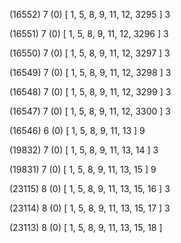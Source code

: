 (16552) 7 (0) [ 1, 5, 8, 9, 11, 12, 3295 ] 3 


(16551) 7 (0) [ 1, 5, 8, 9, 11, 12, 3296 ] 3 


(16550) 7 (0) [ 1, 5, 8, 9, 11, 12, 3297 ] 3 


(16549) 7 (0) [ 1, 5, 8, 9, 11, 12, 3298 ] 3 


(16548) 7 (0) [ 1, 5, 8, 9, 11, 12, 3299 ] 3 


(16547) 7 (0) [ 1, 5, 8, 9, 11, 12, 3300 ] 3 


(16546) 6 (0) [ 1, 5, 8, 9, 11, 13 ] 9 


(19832) 7 (0) [ 1, 5, 8, 9, 11, 13, 14 ] 3 


(19831) 7 (0) [ 1, 5, 8, 9, 11, 13, 15 ] 9 


(23115) 8 (0) [ 1, 5, 8, 9, 11, 13, 15, 16 ] 3 


(23114) 8 (0) [ 1, 5, 8, 9, 11, 13, 15, 17 ] 3 


(23113) 8 (0) [ 1, 5, 8, 9, 11, 13, 15, 18 ]  

